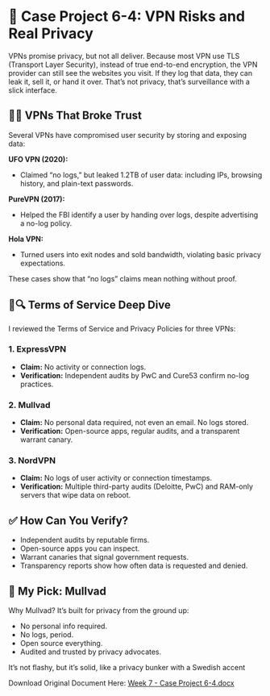 <!-- PageHeader="Brianna Loudner | Security Awareness | Week 7 | 10-04-2025" -->

# 🔏 Case Project 6-4: VPN Risks and Real Privacy  
VPNs promise privacy, but not all deliver. Because most VPN use TLS (Transport Layer Security), instead of true end-to-end encryption, the VPN provider can still see the websites you visit. If they log that data, they can leak it, sell it, or hand it over. That’s not privacy, that’s surveillance with a slick interface.
## ⛓️‍💥 VPNs That Broke Trust  
Several VPNs have compromised user security by storing and exposing data:  

**UFO VPN (2020):**  
- Claimed “no logs,” but leaked 1.2TB of user data: including IPs, browsing history, and plain-text passwords.

**PureVPN (2017):**  
- Helped the FBI identify a user by handing over logs, despite advertising a no-log policy.

**Hola VPN:**  
- Turned users into exit nodes and sold bandwidth, violating basic privacy expectations.

These cases show that “no logs” claims mean nothing without proof.

## 📝🔍 Terms of Service Deep Dive  
I reviewed the Terms of Service and Privacy Policies for three VPNs:  

### 1. ExpressVPN  
- **Claim:** No activity or connection logs.  
- **Verification:** Independent audits by PwC and Cure53 confirm no-log practices.

### 2. Mullvad  
- **Claim:** No personal data required, not even an email. No logs stored.  
- **Verification:** Open-source apps, regular audits, and a transparent warrant canary.

### 3. NordVPN  
- **Claim:** No logs of user activity or connection timestamps.  
- **Verification:** Multiple third-party audits (Deloitte, PwC) and RAM-only servers that wipe data on reboot.

## ✅ How Can You Verify?  
- Independent audits by reputable firms.  
- Open-source apps you can inspect.  
- Warrant canaries that signal government requests.  
- Transparency reports show how often data is requested and denied.

## 🤌 My Pick: Mullvad

Why Mullvad? It’s built for privacy from the ground up:

- No personal info required.  
- No logs, period.  
- Open source everything.  
- Audited and trusted by privacy advocates.

It’s not flashy, but it’s solid, like a privacy bunker with a Swedish accent

Download Original Document Here: [Week 7 - Case Project 6-4.docx](https://github.com/user-attachments/files/22704848/Week.7.-.Case.Project.6-4.docx)

